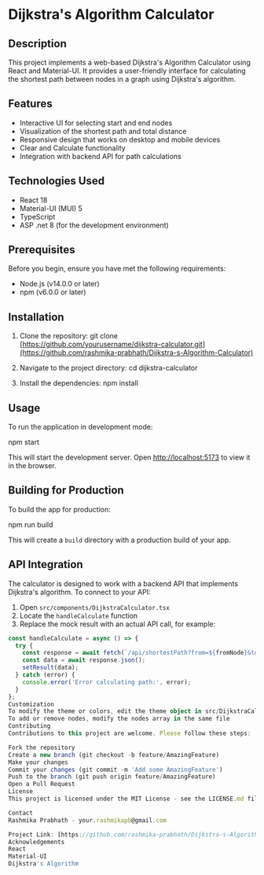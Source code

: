 # Dijkstra's Algorithm Calculator

## Description

This project implements a web-based Dijkstra's Algorithm Calculator using React and Material-UI. It provides a user-friendly interface for calculating the shortest path between nodes in a graph using Dijkstra's algorithm.

## Features

- Interactive UI for selecting start and end nodes
- Visualization of the shortest path and total distance
- Responsive design that works on desktop and mobile devices
- Clear and Calculate functionality
- Integration with backend API for path calculations

## Technologies Used

- React 18
- Material-UI (MUI) 5
- TypeScript
- ASP .net 8 (for the development environment)

## Prerequisites

Before you begin, ensure you have met the following requirements:

- Node.js (v14.0.0 or later)
- npm (v6.0.0 or later)

## Installation

1. Clone the repository:
git clone [https://github.com/yourusername/dijkstra-calculator.git](https://github.com/rashmika-prabhath/Dijkstra-s-Algorithm-Calculator)


2. Navigate to the project directory:
cd dijkstra-calculator


3. Install the dependencies:
npm install


## Usage

To run the application in development mode:

npm start


This will start the development server. Open [http://localhost:5173](http://localhost:5173) to view it in the browser.

## Building for Production

To build the app for production:

npm run build


This will create a `build` directory with a production build of your app.

## API Integration

The calculator is designed to work with a backend API that implements Dijkstra's algorithm. To connect to your API:

1. Open `src/components/DijkstraCalculator.tsx`
2. Locate the `handleCalculate` function
3. Replace the mock result with an actual API call, for example:

```typescript
const handleCalculate = async () => {
  try {
    const response = await fetch(`/api/shortestPath?from=${fromNode}&to=${toNode}`);
    const data = await response.json();
    setResult(data);
  } catch (error) {
    console.error('Error calculating path:', error);
  }
};
Customization
To modify the theme or colors, edit the theme object in src/DijkstraCalculator.tsx
To add or remove nodes, modify the nodes array in the same file
Contributing
Contributions to this project are welcome. Please follow these steps:

Fork the repository
Create a new branch (git checkout -b feature/AmazingFeature)
Make your changes
Commit your changes (git commit -m 'Add some AmazingFeature')
Push to the branch (git push origin feature/AmazingFeature)
Open a Pull Request
License
This project is licensed under the MIT License - see the LICENSE.md file for details.

Contact
Rashmika Prabhath - your.rashmikapb@gmail.com

Project Link: [https://github.com/rashmika-prabhath/Dijkstra-s-Algorithm-Calculator](https://github.com/rashmika-prabhath/Dijkstra-s-Algorithm-Calculator)
Acknowledgements
React
Material-UI
Dijkstra's Algorithm
